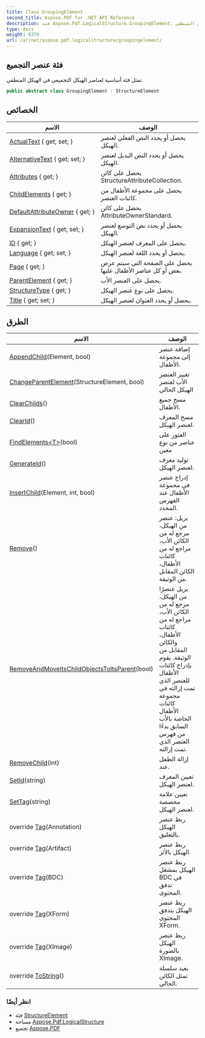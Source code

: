 ```yaml
---
title: Class GroupingElement
second_title: Aspose.PDF for .NET API Reference
description: فئة Aspose.Pdf.LogicalStructure.GroupingElement. تمثل فئة أساسية لعناصر الهيكل التجميعي في الهيكل المنطقي
type: docs
weight: 6370
url: /ar/net/aspose.pdf.logicalstructure/groupingelement/
---
```

## فئة عنصر التجميع

تمثل فئة أساسية لعناصر الهيكل التجميعي في الهيكل المنطقي.

```csharp
public abstract class GroupingElement : StructureElement
```

## الخصائص

| الاسم | الوصف |
| --- | --- |
| [ActualText](../../aspose.pdf.logicalstructure/structureelement/actualtext/) { get; set; } | يحصل أو يحدد النص الفعلي لعنصر الهيكل. |
| [AlternativeText](../../aspose.pdf.logicalstructure/structureelement/alternativetext/) { get; set; } | يحصل أو يحدد النص البديل لعنصر الهيكل. |
| [Attributes](../../aspose.pdf.logicalstructure/structureelement/attributes/) { get; } | يحصل على كائن StructureAttributeCollection. |
| [ChildElements](../../aspose.pdf.logicalstructure/element/childelements/) { get; } | يحصل على مجموعة الأطفال من كائنات العنصر. |
| [DefaultAttributeOwner](../../aspose.pdf.logicalstructure/structureelement/defaultattributeowner/) { get; } | يحصل على كائن AttributeOwnerStandard. |
| [ExpansionText](../../aspose.pdf.logicalstructure/structureelement/expansiontext/) { get; set; } | يحصل أو يحدد نص التوسع لعنصر الهيكل. |
| [ID](../../aspose.pdf.logicalstructure/structureelement/id/) { get; } | يحصل على المعرف لعنصر الهيكل. |
| [Language](../../aspose.pdf.logicalstructure/structureelement/language/) { get; set; } | يحصل أو يحدد اللغة لعنصر الهيكل. |
| [Page](../../aspose.pdf.logicalstructure/structureelement/page/) { get; } | يحصل على الصفحة التي سيتم عرض بعض أو كل عناصر الأطفال عليها. |
| [ParentElement](../../aspose.pdf.logicalstructure/element/parentelement/) { get; } | يحصل على العنصر الأب. |
| [StructureType](../../aspose.pdf.logicalstructure/structureelement/structuretype/) { get; } | يحصل على نوع عنصر الهيكل. |
| [Title](../../aspose.pdf.logicalstructure/structureelement/title/) { get; set; } | يحصل أو يحدد العنوان لعنصر الهيكل. |

## الطرق

| الاسم | الوصف |
| --- | --- |
| [AppendChild](../../aspose.pdf.logicalstructure/element/appendchild/)(Element, bool) | إضافة عنصر إلى مجموعة الأطفال. |
| [ChangeParentElement](../../aspose.pdf.logicalstructure/structureelement/changeparentelement/)(StructureElement, bool) | تغيير العنصر الأب لعنصر الهيكل الحالي |
| [ClearChilds](../../aspose.pdf.logicalstructure/element/clearchilds/)() | مسح جميع الأطفال. |
| [ClearId](../../aspose.pdf.logicalstructure/structureelement/clearid/)() | مسح المعرف لعنصر الهيكل. |
| [FindElements&lt;T&gt;](../../aspose.pdf.logicalstructure/element/findelements/)(bool) | العثور على عناصر من نوع معين |
| [GenerateId](../../aspose.pdf.logicalstructure/structureelement/generateid/)() | توليد معرف لعنصر الهيكل. |
| [InsertChild](../../aspose.pdf.logicalstructure/element/insertchild/)(Element, int, bool) | إدراج عنصر في مجموعة الأطفال عند الفهرس المحدد. |
| [Remove](../../aspose.pdf.logicalstructure/structureelement/remove/)() | يزيل: عنصر من الهيكل، مرجع له من الكائن الأب، مراجع له من كائنات الأطفال، الكائن المقابل من الوثيقة. |
| [RemoveAndMoveItsChildObjectsToItsParent](../../aspose.pdf.logicalstructure/structureelement/removeandmoveitschildobjectstoitsparent/)(bool) | يزيل عنصرًا من الهيكل، مرجع له من الكائن الأب، مراجع له من كائنات الأطفال، والكائن المقابل من الوثيقة. يقوم بإدراج كائنات الأطفال للعنصر الذي تمت إزالته في مجموعة كائنات الأطفال الخاصة بالأب السابق بدءًا من فهرس العنصر الذي تمت إزالته. |
| [RemoveChild](../../aspose.pdf.logicalstructure/element/removechild/)(int) | إزالة الطفل عند. |
| [SetId](../../aspose.pdf.logicalstructure/structureelement/setid/)(string) | تعيين المعرف لعنصر الهيكل. |
| [SetTag](../../aspose.pdf.logicalstructure/structureelement/settag/)(string) | تعيين علامة مخصصة لعنصر الهيكل. |
| override [Tag](../../aspose.pdf.logicalstructure/structureelement/tag/)(Annotation) | ربط عنصر الهيكل بالتعليق. |
| override [Tag](../../aspose.pdf.logicalstructure/structureelement/tag/)(Artifact) | ربط عنصر الهيكل بالأثر. |
| override [Tag](../../aspose.pdf.logicalstructure/structureelement/tag/)(BDC) | ربط عنصر الهيكل بمشغل BDC في تدفق المحتوى. |
| override [Tag](../../aspose.pdf.logicalstructure/structureelement/tag/)(XForm) | ربط عنصر الهيكل بتدفق المحتوى XForm. |
| override [Tag](../../aspose.pdf.logicalstructure/structureelement/tag/)(XImage) | ربط عنصر الهيكل بالصورة XImage. |
| override [ToString](../../aspose.pdf.logicalstructure/structureelement/tostring/)() | يعيد سلسلة تمثل الكائن الحالي. |

### انظر أيضًا

* فئة [StructureElement](../structureelement/)
* مساحة [Aspose.Pdf.LogicalStructure](../../aspose.pdf.logicalstructure/)
* تجميع [Aspose.PDF](../../)